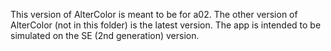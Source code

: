 This version of AlterColor is meant to be for a02. The other version of AlterColor (not in this folder) is the latest version. The app is intended to be simulated on the SE (2nd generation) version.

